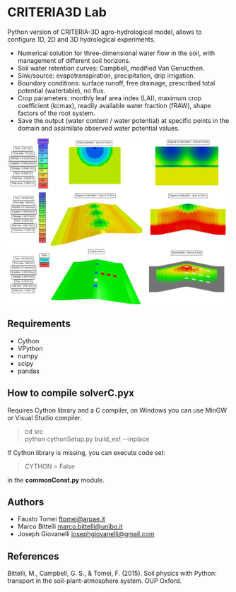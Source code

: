 # CRITERIA3D Lab
Python version of CRITERIA-3D agro-hydrological model, allows to configure 1D, 2D and 3D hydrological experiments.  
- Numerical solution for three-dimensional water flow in the soil, with management of different soil horizons.  
- Soil water retention curves: Campbell, modified Van Genucthen.  
- Sink/source: evapotranspiration, precipitation, drip irrigation.  
- Boundary conditions: surface runoff, free drainage, prescribed total potential (watertable), no flux.  
- Crop parameters: monthly leaf area index (LAI), maximum crop coefficient (kcmax), readily available water fraction (fRAW), shape factors of the root system.
- Save the output (water content / water potential) at specific points in the domain and assimilate observed water potential values.  


![](https://github.com/ARPA-SIMC/CRITERIA3D_LAB/blob/main/doc/criteria3d.png)

## Requirements
- Cython
- VPython
- numpy  
- scipy  
- pandas

## How to compile solverC.pyx
Requires Cython library and a C compiler, on Windows you can use MinGW or Visual Studio compiler.  
>cd src  
>python cythonSetup.py build_ext --inplace
 
If Cython library is missing, you can execute code set:  
> CYTHON = False

in the **commonConst.py** module.

## Authors
- Fausto Tomei    <ftomei@arpae.it>
- Marco Bittelli  <marco.bittelli@unibo.it>
- Joseph Giovanelli <josephgiovanelli@gmail.com>

## References
Bittelli, M., Campbell, G. S., & Tomei, F. (2015). Soil physics with Python: transport in the soil-plant-atmosphere system. OUP Oxford.
